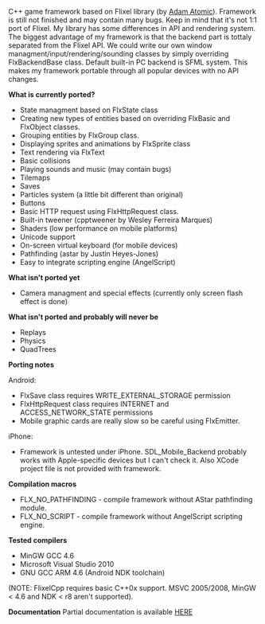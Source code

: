 C++ game framework based on Flixel library (by [Adam Atomic](http://flixel.org/index.html)). Framework is still not finished and may contain many bugs. Keep in mind that it's not 1:1 port of Flixel. My library has some differences in API and rendering system. The biggest advantage of my framework is that the backend part is tottaly separated from the Flixel API. We could write our own window managment/input/rendering/sounding classes by simply overriding FlxBackendBase class. Default built-in PC backend is SFML system. This makes my framework portable through all popular devices with no API changes.

**What is currently ported?**
- State managment based on FlxState class
- Creating new types of entities based on overriding FlxBasic and FlxObject classes.
- Grouping entities by FlxGroup class.
- Displaying sprites and animations by FlxSprite class
- Text rendering via FlxText
- Basic collisions
- Playing sounds and music (may contain bugs)
- Tilemaps
- Saves
- Particles system (a little bit different than original)
- Buttons
- Basic HTTP request using FlxHttpRequest class.
- Built-in tweener (cpptweener by Wesley Ferreira Marques)
- Shaders (low performance on mobile platforms)
- Unicode support
- On-screen virtual keyboard (for mobile devices)
- Pathfinding (astar by Justin Heyes-Jones)
- Easy to integrate scripting engine (AngelScript)

**What isn't ported yet**
- Camera managment and special effects (currently only screen flash effect is done) 

**What isn't ported and probably will never be**
- Replays
- Physics
- QuadTrees


**Porting notes**

Android:
- FlxSave class requires WRITE_EXTERNAL_STORAGE permission
- FlxHttpRequest class requires INTERNET and ACCESS_NETWORK_STATE permissions
- Mobile graphic cards are really slow so be careful using FlxEmitter.

iPhone:
- Framework is untested under iPhone. SDL_Mobile_Backend probably works with Apple-specific devices but I can't check it.
Also XCode project file is not provided with framework.


**Compilation macros**
+ FLX_NO_PATHFINDING - compile framework without AStar pathfinding module.
+ FLX_NO_SCRIPT - compile framework without AngelScript scripting engine.


**Tested compilers**
- MinGW GCC 4.6
- Microsoft Visual Studio 2010
- GNU GCC ARM 4.6 (Android NDK toolchain)

(NOTE: FlixelCpp requires basic C++0x support. MSVC 2005/2008, MinGW < 4.6 and NDK < r8 aren't supported).

**Documentation**
Partial documentation is available [HERE](http://dynax.boo.pl/flixelcpp/)
